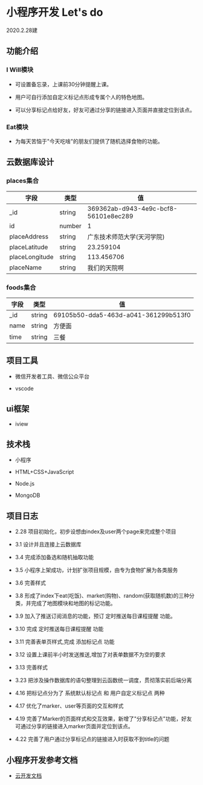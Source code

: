 # 小程序开发 Let's do

2020.2.28建

## 功能介绍

### I Will模块

- 可设置备忘录，上课前30分钟提醒上课。

- 用户可自行添加自定义标记点形成专属个人的特色地图。

- 可以分享标记点给好友，好友可通过分享的链接进入页面并直接定位到该点。

### Eat模块

- 为每天苦恼于"今天吃啥"的朋友们提供了随机选择食物的功能。

## 云数据库设计

### places集合

|字段|类型|值|
|---|----|----|
|_id|string|369362ab-d943-4e9c-bcf8-56101e8ec289|
|id|number|1|
|placeAddress|string|广东技术师范大学(天河学院)|
|placeLatitude|string|23.259104|
|placeLongitude|string|113.456706|
|placeName|string|我们的天院啊|

### foods集合

|字段|类型|值|
|---|----|----|
|_id|string|69105b50-dda5-463d-a041-361299b513f0|
|name|string|方便面|
|time|string|三餐|

## 项目工具

- 微信开发者工具、微信公众平台

- vscode

## ui框架

- iview

## 技术栈

- 小程序

- HTML+CSS+JavaScript

- Node.js

- MongoDB

## 项目日志

- 2.28 项目初始化，初步设想由index及user两个page来完成整个项目

- 3.1 设计并且连接上云数据库

- 3.4 完成添加备选和随机抽取功能

- 3.5 小程序上架成功，计划扩张项目规模，由专为食物扩展为各类服务

- 3.6 完善样式

- 3.8 形成了index下eat(吃饭)、market(购物)、random(获取随机数)的三种分类，并完成了地图模块和地图的标记功能。

- 3.9 加入了推送订阅消息的功能，预订 定时推送每日课程提醒 功能。

- 3.10 完成 定时推送每日课程提醒 功能

- 3.11 完善表单页样式,完成 添加标记点 功能

- 3.12 设置上课前半小时发送推送,增加了对表单数据不为空的要求

- 3.13 完善样式

- 3.23 把涉及操作数据库的语句整理到云函数统一调度，贯彻落实前后端分离

- 4.16 把标记点分为了 系统默认标记点 和 用户自定义标记点 两种

- 4.17 优化了marker、user等页面的交互和样式

- 4.19 完善了Marker的页面样式和交互效果，新增了"分享标记点"功能，好友可通过分享的链接进入marker页面并定位到该点。

- 4.22 完善了用户通过分享标记点的链接进入时获取不到title的问题

## 小程序开发参考文档

- [云开发文档](https://developers.weixin.qq.com/miniprogram/dev/wxcloud/basis/getting-started.html)
